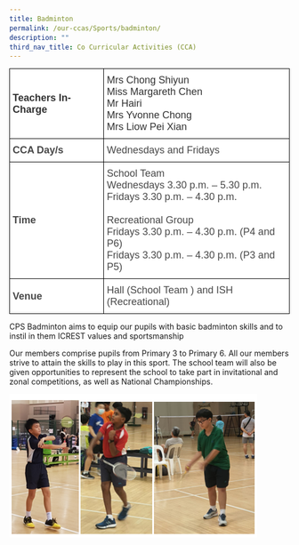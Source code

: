 ```yaml
---
title: Badminton
permalink: /our-ccas/Sports/badminton/
description: ""
third_nav_title: Co Curricular Activities (CCA)
---
```

<style type="text/css">
.tg  {border-collapse:collapse;border-spacing:0;}
.tg td{border-color:black;border-style:solid;border-width:1px;font-family:Arial, sans-serif;font-size:14px;
  overflow:hidden;padding:10px 5px;word-break:normal;}
.tg th{border-color:black;border-style:solid;border-width:1px;font-family:Arial, sans-serif;font-size:14px;
  font-weight:normal;overflow:hidden;padding:10px 5px;word-break:normal;}
.tg .tg-ntp0{background-color:#FFF;color:#323232;font-size:18px;font-weight:bold;text-align:left;vertical-align:middle}
.tg .tg-y8at{background-color:#FFF;color:#323232;font-size:18px;text-align:left;vertical-align:middle}
.tg .tg-749x{background-color:#FFF;color:#484848;font-size:18px;font-weight:bold;text-align:left;vertical-align:middle}
.tg .tg-hivq{background-color:#FFF;color:#484848;font-size:18px;text-align:left;vertical-align:middle}
</style>
<table class="tg">
<thead>
  <tr>
    <th class="tg-ntp0"><span style="font-weight:bold;color:#323232">Teachers In-Charge</span></th>
    <th class="tg-y8at"><span style="font-weight:normal;color:#323232">Mrs Chong Shiyun</span><br><span style="font-weight:normal;color:#323232">Miss Margareth Chen</span><br><span style="font-weight:normal;color:#323232">Mr Hairi</span><br><span style="font-weight:normal;color:#323232;background-color:#FFF">Mrs Yvonne Chong</span><br><span style="font-weight:normal;color:#323232;background-color:#FFF">Mrs Liow Pei Xian</span></th>
  </tr>
</thead>
<tbody>
  <tr>
    <td class="tg-749x">CCA Day/s</td>
    <td class="tg-hivq"><span style="color:#484848;background-color:#FFF">Wednesdays and Fridays</span></td>
  </tr>
  <tr>
    <td class="tg-749x">Time</td>
    <td class="tg-hivq"><span style="font-style:inherit">School Team</span><br><span style="color:#484848;background-color:#FFF">Wednesdays 3.30 p.m. – 5.30 p.m.</span><br><span style="background-color:#FFF">Fridays 3.30 p.m. – 4.30 p.m.</span><br><br><span style="font-style:inherit">Recreational Group</span><br><span style="background-color:#FFF">Fridays 3.30 p.m. – 4.30 p.m. (P4 and P6)</span><br><span style="background-color:#FFF">Fridays 3.30 p.m. – 4.30 p.m. (P3 and P5)</span></td>
  </tr>
  <tr>
    <td class="tg-749x">Venue</td>
    <td class="tg-hivq"><span style="color:#484848;background-color:#FFF">Hall (School Team ) and ISH (Recreational)</span></td>
  </tr>
</tbody>
</table>
	
CPS Badminton aims to equip our pupils with basic badminton skills and to instil in them ICREST values and sportsmanship

Our members comprise pupils from Primary 3 to Primary 6. All our members strive to attain the skills to play in this sport. The school team will also be given opportunities to represent the school to take part in invitational and zonal competitions, as well as National Championships. 

![](/images/Badminton%201.png)